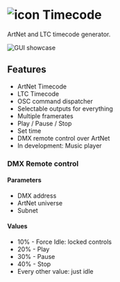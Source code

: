# ![icon](https://mrexplode.github.io/resources/icon32.png)  Timecode
ArtNet and LTC timecode generator.

![GUI showcase](https://mrexplode.github.io/resources/Timecode.png)

## Features
 - ArtNet Timecode
 - LTC Timecode
 - OSC command dispatcher
 - Selectable outputs for everything
 - Multiple framerates
 - Play / Pause / Stop
 - Set time
 - DMX remote control over ArtNet
 - In development: Music player

### DMX Remote control

#### Parameters
 - DMX address
 - ArtNet universe
 - Subnet
#### Values
 - 10% - Force Idle: locked controls
 - 20% - Play
 - 30% - Pause
 - 40% - Stop
 - Every other value: just idle
